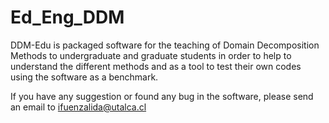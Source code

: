 # Ed_Eng_DDM
DDM-Edu is packaged software for the teaching of Domain Decomposition Methods to undergraduate and graduate students in order to help to understand the different methods and as a tool to test their own codes using the software as a benchmark.

If you have any suggestion or found any bug in the software, please send an email to ifuenzalida@utalca.cl
